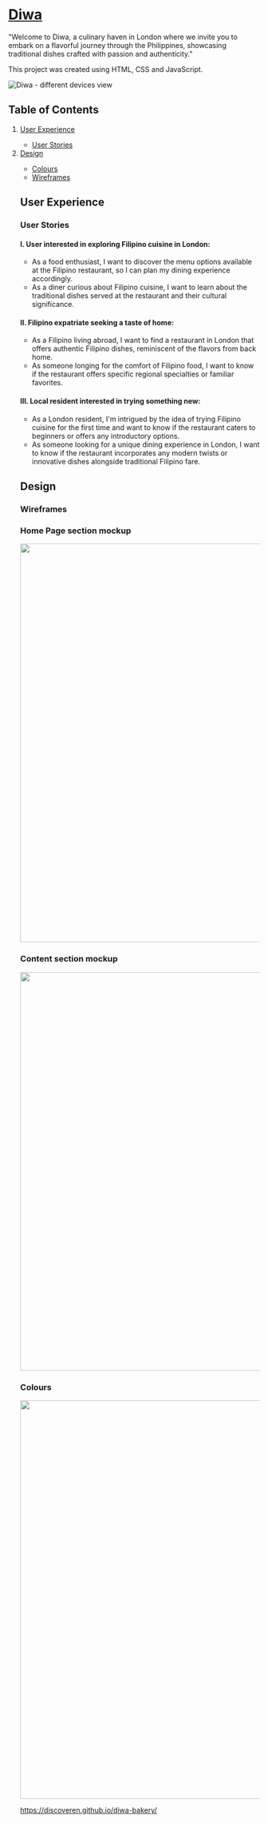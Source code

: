 # [Diwa](https://discoveren.github.io/diwa-bakery/)

"Welcome to Diwa, a culinary haven in London where we invite you to embark on a flavorful journey through the Philippines, showcasing traditional dishes crafted with passion and authenticity."

This project was created using HTML, CSS and JavaScript.

![Diwa - different devices view](./doc/responsiveness)


## Table of Contents
<ol>
<li><a href="#user-experience">User Experience</a></li>
    <ul>
    <li><a href="#user-stories">User Stories</a></li>
    </ul>
<li><a href="#design">Design</a></li>
<ul>
<li><a href="#colours">Colours</a></li>
<li><a href="#wireframes">Wireframes</a></li>
</ul>

## User Experience

### User Stories

#### I. User interested in exploring Filipino cuisine in London:

<ul>
<li>As a food enthusiast, I want to discover the menu options available at the Filipino restaurant, so I can plan my dining experience accordingly.</li>
<li>As a diner curious about Filipino cuisine, I want to learn about the traditional dishes served at the restaurant and their cultural significance.</li>
</ul>

#### II. Filipino expatriate seeking a taste of home:

<ul>
<li>As a Filipino living abroad, I want to find a restaurant in London that offers authentic Filipino dishes, reminiscent of the flavors from back home.</li>
<li>As someone longing for the comfort of Filipino food, I want to know if the restaurant offers specific regional specialties or familiar favorites.</li>
</ul>

#### III. Local resident interested in trying something new:

<ul>
<li>As a London resident, I'm intrigued by the idea of trying Filipino cuisine for the first time and want to know if the restaurant caters to beginners or offers any introductory options.</li>
<li>As someone looking for a unique dining experience in London, I want to know if the restaurant incorporates any modern twists or innovative dishes alongside traditional Filipino fare.</li>
</ul>

## Design

### Wireframes


### Home Page section mockup
<img src="" style="width:798px;"/>

### Content section mockup
<img src="" style="width:798px;"/>

### Colours

<img src="" style="width:798px;"/>




https://discoveren.github.io/diwa-bakery/
